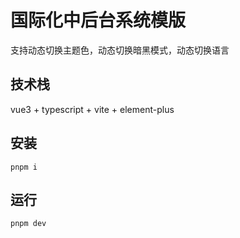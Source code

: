 # 国际化中后台系统模版
支持动态切换主题色，动态切换暗黑模式，动态切换语言

## 技术栈
vue3 + typescript + vite + element-plus

## 安装
```base
pnpm i
```

## 运行
```bash
pnpm dev
```